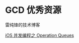 # GCD 优秀资源

雷纯锋的技术博客

[iOS 并发编程之 Operation Queues](http://blog.leichunfeng.com/blog/2015/07/29/ios-concurrency-programming-operation-queues/)

